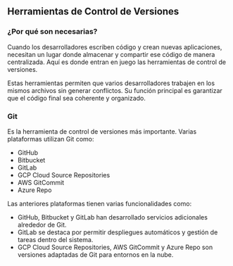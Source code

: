 <h2 align="left"> Herramientas de Control de Versiones </h2>

<h3> ¿Por qué son necesarias? </h3>

<p align="left"> Cuando los desarrolladores escriben código y crean nuevas aplicaciones, necesitan un lugar donde almacenar y compartir ese código de manera centralizada. Aquí es donde entran en juego las herramientas de control de versiones.

Estas herramientas permiten que varios desarrolladores trabajen en los mismos archivos sin generar conflictos. Su función principal es garantizar que el código final sea coherente y organizado. </p>

<h3> Git </h3>

<p align="left"> Es la herramienta de control de versiones más importante. Varias plataformas utilizan Git como:

* GitHub
* Bitbucket
* GitLab
* GCP Cloud Source Repositories
* AWS GitCommit
* Azure Repo

Las anteriores plataformas tienen varias funcionalidades como:

* GitHub, Bitbucket y GitLab han desarrollado servicios adicionales alrededor de Git.
* GitLab se destaca por permitir despliegues automáticos y gestión de tareas dentro del sistema.
* GCP Cloud Source Repositories, AWS GitCommit y Azure Repo son versiones adaptadas de Git para entornos en la nube.

 </p>
